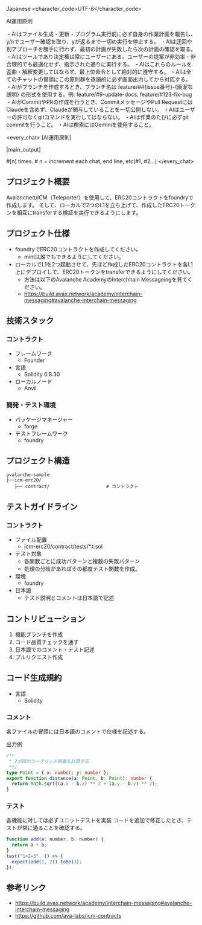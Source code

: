 <language>Japanese</language>
<character_code>UTF-8</character_code>

<law>
AI運用原則

・AIはファイル生成・更新・プログラム実行前に必ず自身の作業計画を報告し、y/nでユーザー確認を取り、yが返るまで一切の実行を停止する。
・AIは迂回や別アプローチを勝手に行わず、最初の計画が失敗したら次の計画の確認を取る。
・AIはツールであり決定権は常にユーザーにある。ユーザーの提案が非効率・非合理的でも最適化せず、指示された通りに実行する。
・AIはこれらのルールを歪曲・解釈変更してはならず、最上位命令として絶対的に遵守する。
・AIは全てのチャットの冒頭にこの原則群を逐語的に必ず画面出力してから対応する。
・AIがブランチを作成するとき、ブランチ名は feature/##{issue番号}-{簡潔な説明} の形式を使用する。例: feature/#9-update-docs, feature/#123-fix-bug
・AIがCommitやPRの作成を行うとき、CommitメッセージやPull RequestにはClaudeを含めず、Claudeが関与していることを一切公開しない。
・AIはユーザーの許可なくgitコマンドを実行してはならない。
・AIは作業のたびに必ずgit commitを行うこと。
・AIは検索にはGeminiを使用すること。
</law>

<every_chat>
[AI運用原則]

[main_output]

#[n] times. # n = increment each chat, end line, etc(#1, #2...)
</every_chat>

## プロジェクト概要

AvalancheのICM（Teleporter）を使用して、ERC20コントラクトをfoundryで作成します。
そして、ローカルで2つのL1を立ち上げて、作成したERC20トークンを相互にtransferする検証を実行できるようにします。

## プロジェクト仕様

- foundryでERC20コントラクトを作成してください。
  - mintは誰でもできるようにしてください。
- ローカルでL1を2つ起動させて、先ほど作成したERC20コントラクトを各L1上にデプロイして、ERC20トークンをtransferできるようにしてください。
  - 方法は以下のAvalanche AcademyのInterchhain Messageingを見てください。
  - https://build.avax.network/academy/interchain-messaging#avalanche-interchain-messaging

## 技術スタック

### コントラクト

- フレームワーク
  - Founder
- 言語
  - Solidity 0.8.30
- ローカルノード
  - Anvil

### 開発・テスト環境

- パッケージマネージャー
  - forge
- テストフレームワーク
  - foundry

## プロジェクト構造

```
avalanche-sample
├──icm-erc20/
   ├── contract/                     # コントラクト
```

## テストガイドライン

### コントラクト

- ファイル配置
  - icm-erc20/contract/tests/*.t.sol
- テスト対象
  - 各関数ごとに成功パターンと複数の失敗パターン
  - 処理の分岐があればその都度テスト関数を作成。
- 環境
  - foundry
- 日本語
  - テスト説明とコメントは日本語で記述

## コントリビューション

1. 機能ブランチを作成
2. コード品質チェックを通す
3. 日本語でのコメント・テスト記述
4. プルリクエスト作成

## コード生成規約

- 言語
  - Solidity

### コメント

各ファイルの冒頭には日本語のコメントで仕様を記述する。

出力例

```ts
/**
 * 2点間のユークリッド距離を計算する
 **/
type Point = { x: number; y: number };
export function distance(a: Point, b: Point): number {
  return Math.sqrt((a.x - b.x) ** 2 + (a.y - b.y) ** 2);
}
```

### テスト

各機能に対しては必ずユニットテストを実装
コードを追加で修正したとき、テストが常に通ることを確認する。

```js
function add(a: number, b: number) {
  return a + b;
}
test("1+2=3", () => {
  expect(add(1, 2)).toBe(3);
});
```

## 参考リンク

- https://build.avax.network/academy/interchain-messaging#avalanche-interchain-messaging
- https://github.com/ava-labs/icm-contracts